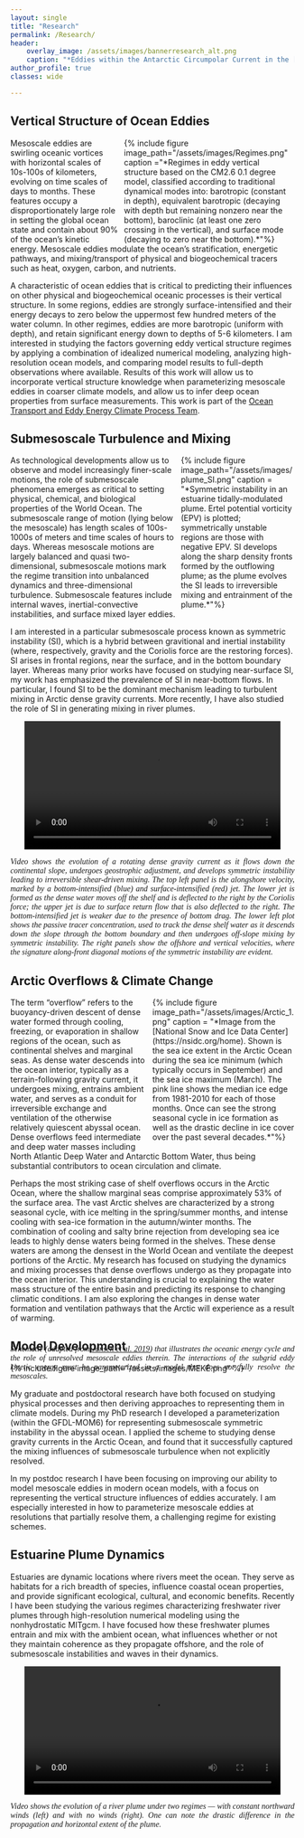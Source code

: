 ```yaml
---
layout: single
title: "Research"
permalink: /Research/
header:
    overlay_image: /assets/images/bannerresearch_alt.png
    caption: "*Eddies within the Antarctic Circumpolar Current in the [NeverWorld2](https://doi.org/10.5194/gmd-15-6567-2022) model.*"
author_profile: true
classes: wide

---
```

## Vertical Structure of Ocean Eddies

<div style="width:60%;  padding-left: 10px; float:right">
    {% include figure image_path="/assets/images/Regimes.png" caption ="*Regimes in eddy vertical structure based on the CM2.6 0.1 degree model, classified according to traditional dynamical modes into: barotropic (constant in depth), equivalent barotropic (decaying with depth but remaining nonzero near the bottom), baroclinic (at least one zero crossing in the vertical), and surface mode (decaying to zero near the bottom).*"%}
</div>
Mesoscale eddies are swirling oceanic vortices with horizontal scales of 10s-100s of kilometers, evolving on time scales of days to months. These features occupy a disproportionately large role in setting the global ocean state and contain about 90% of the ocean’s kinetic energy. Mesoscale eddies modulate the ocean’s stratification, energetic pathways, and mixing/transport of physical and biogeochemical tracers such as heat, oxygen, carbon, and nutrients. 

A characteristic of ocean eddies that is critical to predicting their influences on other physical and biogeochemical oceanic processes is their vertical structure. In some regions, eddies are strongly surface-intensified and their energy decays to zero below the uppermost few hundred meters of the water column. In other regimes, eddies are more barotropic (uniform with depth), and retain significant energy down to depths of 5-6 kilometers. I am interested in studying the factors governing eddy vertical structure regimes by applying a combination of idealized numerical modeling, analyzing high-resolution ocean models, and comparing model results to full-depth observations where available. Results of this work will allow us to incorporate vertical structure knowledge when parameterizing mesoscale eddies in coarser climate models, and allow us to infer deep ocean properties from surface measurements. This work is part of the [Ocean Transport and Eddy Energy Climate Process Team]( https://ocean-eddy-cpt.github.io/). 


## Submesoscale Turbulence and Mixing
<div style="width:40%;  padding-left: 10px; float:right">
    {% include figure image_path="/assets/images/plume_SI.png" caption = "*Symmetric instability in an estuarine tidally-modulated plume. Ertel potential vorticity (EPV) is plotted; symmetrically unstable regions are those with negative EPV. SI develops along the sharp density fronts formed by the outflowing plume; as the plume evolves the SI leads to irreversible mixing and entrainment of the plume.*"%}
</div>
As technological developments allow us to observe and model increasingly finer-scale motions, the role of submesoscale phenomena emerges as critical to setting physical, chemical, and biological properties of the World Ocean. The submesoscale range of motion (lying below the mesoscale) has length scales of 100s-1000s of meters and time scales of hours to days. Whereas mesoscale motions are largely balanced and quasi two-dimensional, submesoscale motions mark the regime transition into unbalanced dynamics and three-dimensional turbulence. Submesoscale features include internal waves, inertial-convective instabilities, and surface mixed layer eddies. 

I am interested in a particular submesoscale process known as symmetric instability (SI), which is a hybrid between gravitional and inertial instability (where, respectively, gravity and the Coriolis force are the restoring forces). SI arises in frontal regions, near the surface, and in the bottom boundary layer. Whereas many prior works have focused on studying near-surface SI, my work has emphasized the prevalence of SI in near-bottom flows. In particular, I found SI to be the dominant mechanism leading to turbulent mixing in Arctic dense gravity currents. More recently, I have also studied the role of SI in generating mixing in river plumes.

<center>
<video width="90%" height="auto" max-height="100%" controls="controls">
  <source src="/assets/images/SIoverflow.mp4" type="video/mp4">
</video>
</center>
<p style="font-family:caption-font-family; font-size:type-size-6; margin-bottom: 0.5em; text-align:justify"><i>Video shows the evolution of a rotating dense gravity current as it flows down the continental slope, undergoes geostrophic adjustment, and develops symmetric instability leading to irreversible shear-driven mixing. The top left panel is the alongshore velocity, marked by a bottom-intensified (blue) and surface-intensified (red) jet. The lower jet is formed as the dense water moves off the shelf and is deflected to the right by the Coriolis force; the upper jet is due to surface return flow that is also deflected to the right. The bottom-intensified jet is weaker due to the presence of bottom drag. The lower left plot shows the passive tracer concentration, used to track the dense shelf water as it descends down the slope through the bottom boundary and then undergoes off-slope mixing by symmetric instability. The right panels show the offshore and vertical velocities, where the signature along-front diagonal motions of the symmetric instability are evident.</i>
</p>


## Arctic Overflows & Climate Change

<div style="width:50%;  padding-left: 10px; padding-bottom: 1%; float:right">
    {% include figure image_path="/assets/images/Arctic_1.png" caption = "*Image from the  [National Snow and Ice Data Center](https://nsidc.org/home). Shown is the sea ice extent in the Arctic Ocean during the sea ice minimum (which typically occurs in September) and the sea ice maximum (March). The pink line shows the median ice edge from 1981-2010 for each of those months. Once can see the strong seasonal cycle in ice formation as well as the drastic decline in ice cover over the past several decades.*"%}
</div>
The term “overflow” refers to the buoyancy-driven descent of dense water formed through cooling, freezing, or evaporation in shallow regions of the ocean, such as continental shelves and marginal seas. As dense water descends into the ocean interior, typically as a terrain-following gravity current, it undergoes mixing, entrains ambient water, and serves as a conduit for irreversible exchange and ventilation of the otherwise relatively quiescent abyssal ocean. Dense overflows feed intermediate and deep water masses including North Atlantic Deep Water and Antarctic Bottom Water, thus being substantial contributors to ocean circulation and climate. 

Perhaps the most striking case of shelf overflows occurs in the Arctic Ocean, where the shallow marginal seas comprise approximately 53% of the surface area. The vast Arctic shelves are characterized by a strong seasonal cycle, with ice melting in the spring/summer months, and intense cooling with sea-ice formation in the autumn/winter months. The combination of cooling and salty brine rejection from developing sea ice leads to highly dense waters being formed in the shelves. These dense waters are among the densest in the World Ocean and ventilate the deepest portions of the Arctic. My research has focused on studying the dynamics and mixing processes that dense overflows undergo as they propagate into the ocean interior. This understanding is crucial to explaining the water mass structure of the entire basin and predicting its response to changing climatic conditions. I am also exploring the changes in dense water formation and ventilation pathways that the Arctic will experience as a result of warming. 

## Model Development
<div style="width:100%; float:center">
    {% include figure image_path="/assets/images/MEKE.png" %}
</div>
<p style=" margin-top: -50px; font-family:caption-font-family; font-size:type-size-6; text-align:justify">
<i>Schematic (adapted from <a href="https://doi.org/10.1029/2019MS001750">Jansen et al. 2019</a>) that illustrates the oceanic energy cycle and the role of unresolved mesoscale eddies therein. The interactions of the subgrid eddy kinetic energy must be parameterized in a model that does not fully resolve the mesoscales.</i>
</p>
My graduate and postdoctoral research have both focused on studying physical processes and then deriving approaches to representing them in climate models. During my PhD research I developed a parameterization (within the GFDL-MOM6) for representing submesoscale symmetric instability in the abyssal ocean. I applied the scheme to studying dense gravity currents in the Arctic Ocean, and found that it successfully captured the mixing influences of submesoscale turbulence when not explicitly resolved. 

In my postdoc research I have been focusing on improving our ability to model mesoscale eddies in modern ocean models, with a focus on representing the vertical structure influences of eddies accurately. I am especially interested in how to parameterize mesoscale eddies at resolutions that partially resolve them, a challenging regime for existing schemes. 

## Estuarine Plume Dynamics
Estuaries are dynamic locations where rivers meet the ocean. They serve as habitats for a rich breadth of species, influence coastal ocean properties, and provide significant ecological, cultural, and economic benefits. Recently I have been studying the various regimes characterizing freshwater river plumes through high-resolution numerical modeling using the nonhydrostatic MITgcm. I have focused how these freshwater plumes entrain and mix with the ambient ocean, what influences whether or not they maintain coherence as they propagate offshore, and the role of submesoscale instabilities and waves in their dynamics.

<center>
<video width="90%" height="auto" max-height="100%" controls="controls">
  <source src="/assets/images/plume_video.mp4" type="video/mp4">
</video>
</center>
<p style="font-family:caption-font-family; font-size:type-size-6; margin-bottom: 0.5em; text-align:justify"><i>Video shows the evolution of a river plume under two regimes — with constant northward winds (left) and with no winds (right). One can note the drastic difference in the propagation and horizontal extent of the plume. </i>
</p>

